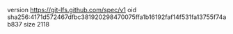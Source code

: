 version https://git-lfs.github.com/spec/v1
oid sha256:4171d572467dfbc381920298470075ffa1b16192faf14f531fa13755f74ab837
size 2118
